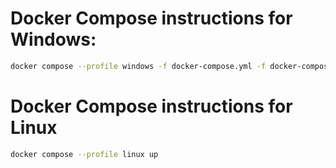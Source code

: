 # Docker Compose instructions for Windows:

```bash
docker compose --profile windows -f docker-compose.yml -f docker-compose.windows.yml up
```

# Docker Compose instructions for Linux

```bash
docker compose --profile linux up
```
